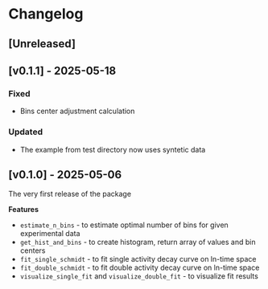 # Changelog

## [Unreleased]


## [v0.1.1] - 2025-05-18

### Fixed
- Bins center adjustment calculation

### Updated
- The example from test directory now uses syntetic data


## [v0.1.0] - 2025-05-06

The very first release of the package

**Features**
- `estimate_n_bins` - to estimate optimal number of bins for given experimental data
- `get_hist_and_bins` - to create histogram, return array of values and bin centers
- `fit_single_schmidt` - to fit single activity decay curve on ln-time space
- `fit_double_schmidt` - to fit double activity decay curve on ln-time space
- `visualize_single_fit` and `visualize_double_fit` - to visualize fit results
